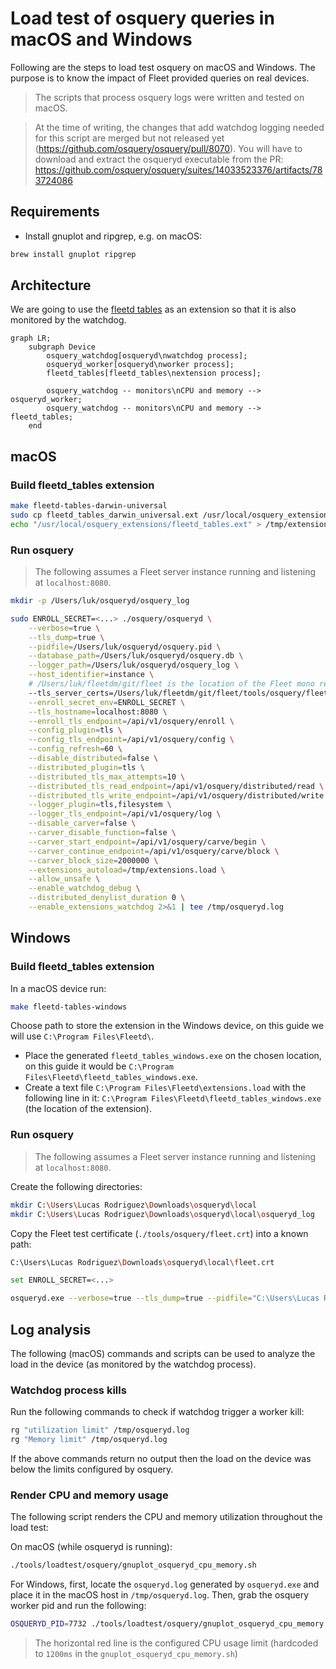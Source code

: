 # Load test of osquery queries in macOS and Windows

Following are the steps to load test osquery on macOS and Windows.
The purpose is to know the impact of Fleet provided queries on real devices.

> The scripts that process osquery logs were written and tested on macOS.

> At the time of writing, the changes that add watchdog logging needed for this script are
> merged but not released yet (https://github.com/osquery/osquery/pull/8070).
> You will have to download and extract the osqueryd executable from the PR: https://github.com/osquery/osquery/suites/14033523376/artifacts/783724086

## Requirements

- Install gnuplot and ripgrep, e.g. on macOS:
```sh
brew install gnuplot ripgrep
```

## Architecture

We are going to use the [fleetd tables](../../../orbit/cmd/fleetd_tables/README.md) as an extension so that it is also monitored by the watchdog.

```mermaid
graph LR;
    subgraph Device
        osquery_watchdog[osqueryd\nwatchdog process];
        osqueryd_worker[osqueryd\nworker process];
        fleetd_tables[fleetd_tables\nextension process];

        osquery_watchdog -- monitors\nCPU and memory --> osqueryd_worker;
        osquery_watchdog -- monitors\nCPU and memory --> fleetd_tables;
    end
```

## macOS

### Build fleetd_tables extension

```sh
make fleetd-tables-darwin-universal
sudo cp fleetd_tables_darwin_universal.ext /usr/local/osquery_extensions/fleetd_tables.ext
echo "/usr/local/osquery_extensions/fleetd_tables.ext" > /tmp/extensions.load
```

### Run osquery

> The following assumes a Fleet server instance running and listening at `localhost:8080`.

```sh
mkdir -p /Users/luk/osqueryd/osquery_log
```

```sh
sudo ENROLL_SECRET=<...> ./osquery/osqueryd \
    --verbose=true \
    --tls_dump=true \
    --pidfile=/Users/luk/osqueryd/osquery.pid \
    --database_path=/Users/luk/osqueryd/osquery.db \
    --logger_path=/Users/luk/osqueryd/osquery_log \
    --host_identifier=instance \
    # /Users/luk/fleetdm/git/fleet is the location of the Fleet mono repository.
    --tls_server_certs=/Users/luk/fleetdm/git/fleet/tools/osquery/fleet.crt \
    --enroll_secret_env=ENROLL_SECRET \
    --tls_hostname=localhost:8080 \
    --enroll_tls_endpoint=/api/v1/osquery/enroll \
    --config_plugin=tls \
    --config_tls_endpoint=/api/v1/osquery/config \
    --config_refresh=60 \
    --disable_distributed=false \
    --distributed_plugin=tls \
    --distributed_tls_max_attempts=10 \
    --distributed_tls_read_endpoint=/api/v1/osquery/distributed/read \
    --distributed_tls_write_endpoint=/api/v1/osquery/distributed/write \
    --logger_plugin=tls,filesystem \
    --logger_tls_endpoint=/api/v1/osquery/log \
    --disable_carver=false \
    --carver_disable_function=false \
    --carver_start_endpoint=/api/v1/osquery/carve/begin \
    --carver_continue_endpoint=/api/v1/osquery/carve/block \
    --carver_block_size=2000000 \
    --extensions_autoload=/tmp/extensions.load \
    --allow_unsafe \
    --enable_watchdog_debug \
    --distributed_denylist_duration 0 \
    --enable_extensions_watchdog 2>&1 | tee /tmp/osqueryd.log
```

## Windows

### Build fleetd_tables extension

In a macOS device run:
```sh
make fleetd-tables-windows
```
Choose path to store the extension in the Windows device, on this guide we will use `C:\Program Files\Fleetd\`.

- Place the generated `fleetd_tables_windows.exe` on the chosen location, on this guide it would be `C:\Program Files\Fleetd\fleetd_tables_windows.exe`.
- Create a text file `C:\Program Files\Fleetd\extensions.load` with the following line in it: `C:\Program Files\Fleetd\fleetd_tables_windows.exe` (the location of the extension).

### Run osquery

> The following assumes a Fleet server instance running and listening at `localhost:8080`.

Create the following directories:
```sh
mkdir C:\Users\Lucas Rodriguez\Downloads\osqueryd\local
mkdir C:\Users\Lucas Rodriguez\Downloads\osqueryd\local\osqueryd_log
```

Copy the Fleet test certificate (`./tools/osquery/fleet.crt`) into a known path:
```sh
C:\Users\Lucas Rodriguez\Downloads\osqueryd\local\fleet.crt
```

```sh
set ENROLL_SECRET=<...>

osqueryd.exe --verbose=true --tls_dump=true --pidfile="C:\Users\Lucas Rodriguez\Downloads\osqueryd\local\osquery.pid" --database_path="C:\Users\Lucas Rodriguez\Downloads\osqueryd\local\osquery.db" --logger_path="C:\Users\Lucas Rodriguez\Downloads\osqueryd\local\osqueryd_log" --host_identifier=instance --tls_server_certs="C:\Users\Lucas Rodriguez\Downloads\osqueryd\local\fleet.crt" --enroll_secret_env=ENROLL_SECRET --tls_hostname=host.docker.internal:8080 --enroll_tls_endpoint=/api/v1/osquery/enroll --config_plugin=tls --config_tls_endpoint=/api/v1/osquery/config --config_refresh=60 --disable_distributed=false --distributed_plugin=tls --distributed_tls_max_attempts=10 --distributed_tls_read_endpoint=/api/v1/osquery/distributed/read --distributed_tls_write_endpoint=/api/v1/osquery/distributed/write --logger_plugin=tls --logger_tls_endpoint=/api/v1/osquery/log --disable_carver=false --carver_disable_function=false --carver_start_endpoint=/api/v1/osquery/carve/begin --carver_continue_endpoint=/api/v1/osquery/carve/block --carver_block_size=2000000 --extensions_autoload="C:\Program Files\Fleetd\extensions.load" --allow_unsafe --enable_watchdog_debug --distributed_denylist_duration 0 --enable_extensions_watchdog > osqueryd.log 2>&1 
```

## Log analysis

The following (macOS) commands and scripts can be used to analyze the load in the device (as monitored by the watchdog process).

### Watchdog process kills

Run the following commands to check if watchdog trigger a worker kill:
```sh
rg "utilization limit" /tmp/osqueryd.log
rg "Memory limit" /tmp/osqueryd.log
```
If the above commands return no output then the load on the device was below the limits configured by osquery.

### Render CPU and memory usage

The following script renders the CPU and memory utilization throughout the load test:

On macOS (while osqueryd is running):
```sh
./tools/loadtest/osquery/gnuplot_osqueryd_cpu_memory.sh
```

For Windows, first, locate the `osqueryd.log` generated by `osqueryd.exe` and place it in the macOS host in `/tmp/osqueryd.log`.
Then, grab the osquery worker pid and run the following:
```sh
OSQUERYD_PID=7732 ./tools/loadtest/osquery/gnuplot_osqueryd_cpu_memory.sh
```

> The horizontal red line is the configured CPU usage limit (hardcoded to `1200ms` in the `gnuplot_osqueryd_cpu_memory.sh`)
